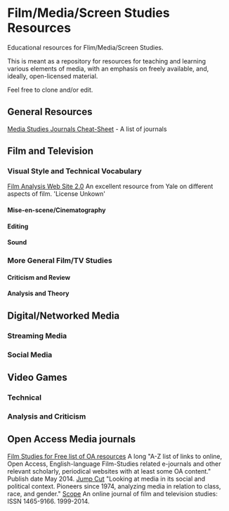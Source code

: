 # Film/Media/Screen Studies Resources
Educational resources for Flim/Media/Screen Studies.

This is meant as a repository for resources for teaching and learning various elements of media, with an emphasis on freely available, and, ideally, open-licensed material.

Feel free to clone and/or edit.

## General Resources
[Media Studies Journals Cheat-Sheet](https://tcf.ua.edu/Classes/Jbutler/T440/MediaStudiesJournals.php) - A list of journals
## Film and Television
### Visual Style and Technical Vocabulary
[Film Analysis Web Site 2.0](https://filmanalysis.coursepress.yale.edu) An excellent resource from Yale on different aspects of film. 'License Unkown'
#### Mise-en-scene/Cinematography
#### Editing
#### Sound
### More General Film/TV Studies
#### Criticism and Review
#### Analysis and Theory

## Digital/Networked Media
### Streaming Media
### Social Media
## Video Games
### Technical
### Analysis and Criticism

## Open Access Media journals
[Film Studies for Free list of OA resources](https://filmstudiesforfree.blogspot.com/p/fsff-online-film-media-studies-journals.html) A long "A-Z list of links to online, Open Access, English-language Film-Studies related e-journals and other relevant scholarly, periodical websites with at least some OA content." Publish date May 2014.
[Jump Cut](http://www.ejumpcut.org/home.html) "Looking at media in its social and political context. Pioneers since 1974, analyzing media in relation to class, race, and gender."
[Scope](https://www.nottingham.ac.uk/scope/issues/index.aspx) An online journal of film and television studies: ISSN 1465-9166. 1999-2014.
